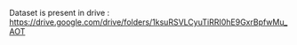 Dataset is present in drive : https://drive.google.com/drive/folders/1ksuRSVLCyuTiRRI0hE9GxrBpfwMu_AOT
